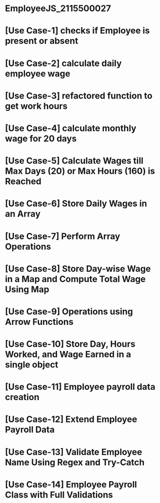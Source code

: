 # EmployeeJS_2115500027

# [Use Case-1] checks if Employee is present or absent
# [Use Case-2] calculate daily employee wage
# [Use Case-3] refactored function to get work hours
# [Use Case-4] calculate monthly wage for 20 days
# [Use Case-5] Calculate Wages till Max Days (20) or Max Hours (160) is Reached
# [Use Case-6] Store Daily Wages in an Array
# [Use Case-7] Perform Array Operations
# [Use Case-8] Store Day-wise Wage in a Map and Compute Total Wage Using Map
# [Use Case-9] Operations using Arrow Functions
# [Use Case-10] Store Day, Hours Worked, and Wage Earned in a single object
# [Use Case-11] Employee payroll data creation
# [Use Case-12] Extend Employee Payroll Data
# [Use Case-13] Validate Employee Name Using Regex and Try-Catch
# [Use Case-14] Employee Payroll Class with Full Validations